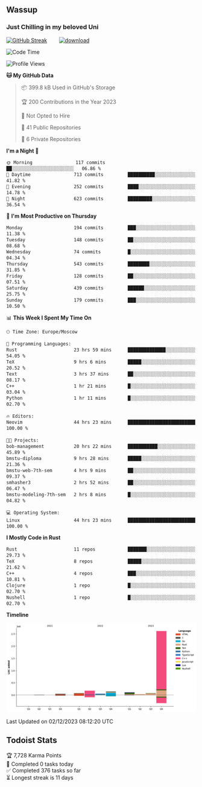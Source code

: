 ## Wassup 
### Just Chilling in my beloved Uni 

<!--
-->

[![GitHub Streak](http://github-readme-streak-stats.herokuapp.com?user=archeoss&theme=shades-of-purple&hide_border=true&date_format=j%20M%5B%20Y%5D)](https://git.io/streak-stats)&nbsp;&nbsp;&nbsp;&nbsp;&nbsp;&nbsp;&nbsp;&nbsp;[![download](https://user-images.githubusercontent.com/68448737/147796309-d8b65b1d-4dde-40d9-b03a-2b42aaa6cd43.jpeg)
](http://bmstu.ru/)

<!--START_SECTION:waka-->
![Code Time](http://img.shields.io/badge/Code%20Time-2%2C163%20hrs%2046%20mins-blue)

![Profile Views](http://img.shields.io/badge/Profile%20Views-1-blue)

**🐱 My GitHub Data** 

> 📦 399.8 kB Used in GitHub's Storage 
 > 
> 🏆 200 Contributions in the Year 2023
 > 
> 🚫 Not Opted to Hire
 > 
> 📜 41 Public Repositories 
 > 
> 🔑 6 Private Repositories 
 > 
**I'm a Night 🦉** 

```text
🌞 Morning                117 commits         ██░░░░░░░░░░░░░░░░░░░░░░░   06.86 % 
🌆 Daytime                713 commits         ██████████░░░░░░░░░░░░░░░   41.82 % 
🌃 Evening                252 commits         ████░░░░░░░░░░░░░░░░░░░░░   14.78 % 
🌙 Night                  623 commits         █████████░░░░░░░░░░░░░░░░   36.54 % 
```
📅 **I'm Most Productive on Thursday** 

```text
Monday                   194 commits         ███░░░░░░░░░░░░░░░░░░░░░░   11.38 % 
Tuesday                  148 commits         ██░░░░░░░░░░░░░░░░░░░░░░░   08.68 % 
Wednesday                74 commits          █░░░░░░░░░░░░░░░░░░░░░░░░   04.34 % 
Thursday                 543 commits         ████████░░░░░░░░░░░░░░░░░   31.85 % 
Friday                   128 commits         ██░░░░░░░░░░░░░░░░░░░░░░░   07.51 % 
Saturday                 439 commits         ██████░░░░░░░░░░░░░░░░░░░   25.75 % 
Sunday                   179 commits         ███░░░░░░░░░░░░░░░░░░░░░░   10.50 % 
```


📊 **This Week I Spent My Time On** 

```text
🕑︎ Time Zone: Europe/Moscow

💬 Programming Languages: 
Rust                     23 hrs 59 mins      ██████████████░░░░░░░░░░░   54.05 % 
TeX                      9 hrs 6 mins        █████░░░░░░░░░░░░░░░░░░░░   20.52 % 
Text                     3 hrs 37 mins       ██░░░░░░░░░░░░░░░░░░░░░░░   08.17 % 
C++                      1 hr 21 mins        █░░░░░░░░░░░░░░░░░░░░░░░░   03.04 % 
Python                   1 hr 11 mins        █░░░░░░░░░░░░░░░░░░░░░░░░   02.70 % 

🔥 Editors: 
Neovim                   44 hrs 23 mins      █████████████████████████   100.00 % 

🐱‍💻 Projects: 
bob-management           20 hrs 22 mins      ███████████░░░░░░░░░░░░░░   45.89 % 
bmstu-diploma            9 hrs 28 mins       █████░░░░░░░░░░░░░░░░░░░░   21.36 % 
bmstu-web-7th-sem        4 hrs 9 mins        ██░░░░░░░░░░░░░░░░░░░░░░░   09.37 % 
smhasher3                2 hrs 52 mins       ██░░░░░░░░░░░░░░░░░░░░░░░   06.47 % 
bmstu-modeling-7th-sem   2 hrs 8 mins        █░░░░░░░░░░░░░░░░░░░░░░░░   04.82 % 

💻 Operating System: 
Linux                    44 hrs 23 mins      █████████████████████████   100.00 % 
```

**I Mostly Code in Rust** 

```text
Rust                     11 repos            ███████░░░░░░░░░░░░░░░░░░   29.73 % 
TeX                      8 repos             █████░░░░░░░░░░░░░░░░░░░░   21.62 % 
C++                      4 repos             ███░░░░░░░░░░░░░░░░░░░░░░   10.81 % 
Clojure                  1 repo              █░░░░░░░░░░░░░░░░░░░░░░░░   02.70 % 
Nushell                  1 repo              █░░░░░░░░░░░░░░░░░░░░░░░░   02.70 % 
```



**Timeline**

![Lines of Code chart](https://raw.githubusercontent.com/archeoss/archeoss/master/assets/bar_graph.png)


 Last Updated on 02/12/2023 08:12:20 UTC
<!--END_SECTION:waka-->

## Todoist Stats

<!-- TODO-IST:START -->
🏆  7,728 Karma Points           
🌸  Completed 0 tasks today           
✅  Completed 376 tasks so far           
⏳  Longest streak is 11 days
<!-- TODO-IST:END -->
